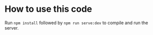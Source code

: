 # How to use this code
Run `npm install` followed by `npm run serve:dev` to compile and run the server.